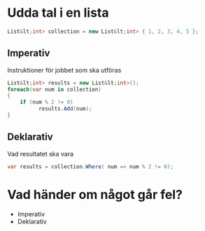 # Udda tal i en lista
```csharp
List&lt;int> collection = new List&lt;int> { 1, 2, 3, 4, 5 };
```

## Imperativ
Instruktioner för jobbet som ska utföras

```csharp
List&lt;int> results = new List&lt;int>();
foreach(var num in collection)
{
    if (num % 2 != 0)
          results.Add(num);
}
```

## Deklarativ
Vad resultatet ska vara

```csharp
var results = collection.Where( num => num % 2 != 0);
```



# Vad händer om något går fel?
* Imperativ
* Deklarativ